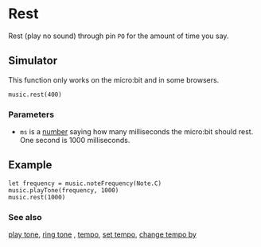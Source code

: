 # Rest

Rest (play no sound) through pin `PO` for the amount of time you say.

## Simulator

This function only works on the micro:bit and in some browsers.

```sig
music.rest(400)
```

### Parameters

* ``ms`` is a [number](/reference/types/number) saying how many
  milliseconds the micro:bit should rest. One second is 1000
  milliseconds.

## Example

```blocks
let frequency = music.noteFrequency(Note.C)
music.playTone(frequency, 1000)
music.rest(1000)
```

### See also

[play tone](/reference/music/play-tone), [ring tone](/reference/music/ring-tone) , [tempo](/reference/music/tempo), [set tempo](/reference/music/set-tempo), [change tempo by](/reference/music/change-tempo-by)

